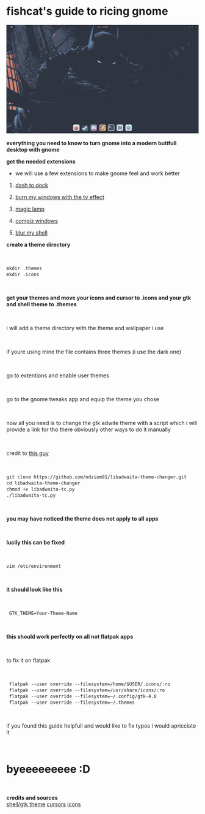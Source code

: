 # fishcat's guide to ricing gnome
![](https://github.com/fishcat13/fishcat-s-guide-to-ricing-gnome/blob/main/Screenshot%20From%202024-09-25%2021-39-37.png)

**everything you need to know to turn gnome into a modern butifull desktop with gnome**


**get the needed extensions**

 - we will use a few extensions to make gnome feel and work better

1. [dash to dock](https://extensions.gnome.org/extension/307/dash-to-dock/)

2. [burn my windows with the tv effect](https://extensions.gnome.org/extension/4679/burn-my-windows/)

3. [magic lamp](https://extensions.gnome.org/extension/3740/compiz-alike-magic-lamp-effect/)

4. [compiz windows](https://extensions.gnome.org/extension/3210/compiz-windows-effect/)

5. [blur my shell](https://extensions.gnome.org/extension/3193/blur-my-shell/)  <br>
 

**create a theme directory**

<br>

    mkdir .themes
    mkdir .icons

<br>
 
 **get your themes and move your icons and cursor to .icons and your gtk and shell theme to .themes**

<br>

i will add a theme directory with the theme and wallpaper i use

<br>
 
if youre using mine the file contains three themes (i use the dark one)

<br>

go to extentions and enable user themes 

<br>

go to the gnome tweaks app and equip the theme you chose 

<br>

now all you need is to change the gtk adwite theme with a script 
which i will provide a link for tho there obviously other ways to do it manually

<br>

credit to [this guy](https://github.com/odziom91/libadwaita-theme-changer)

<br>

    git clone https://github.com/odziom91/libadwaita-theme-changer.git
    cd libadwaita-theme-changer
    chmod +x libadwaita-tc.py
    ./libadwaita-tc.py

<br>

**you may have noticed the theme does not apply to all apps**

<br>

**lucily this can be fixed**

<br>

    vim /etc/environment  

<br>

**it should look like this**

<br>

     GTK_THEME=Your-Theme-Name

<br>

**this should work perfectly on all not flatpak apps**

<br>

to fix it on flatpak

<br>


     flatpak --user override --filesystem=/home/$USER/.icons/:ro
     flatpak --user override --filesystem=/usr/share/icons/:ro 
     flatpak --user override --filesystem=~/.config/gtk-4.0
     flatpak --user override --filesystem=~/.themes


<br>

if you found this guide helpfull and would like to fix typos i would apricciate it 

<br>

# byeeeeeeeee :D

<br>

**credits and sources**
<br>
[shell/gtk theme](https://www.gnome-look.org/p/2014493)
[cursors](https://www.gnome-look.org/p/1818760)
[icons](https://www.pling.com/p/1686927/)





     




